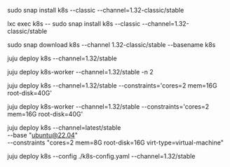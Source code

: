 <!-- snap start -->
sudo snap install k8s --classic --channel=1.32-classic/stable
<!-- snap end -->
<!-- lxd start -->
lxc exec k8s -- sudo snap install k8s --classic --channel=1.32-classic/stable
<!-- lxd end -->
<!-- offline start -->
sudo snap download k8s --channel 1.32-classic/stable --basename k8s
<!-- offline end -->
<!-- juju control start -->
juju deploy k8s --channel=1.32/stable
<!-- juju control end -->
<!-- juju worker start -->
juju deploy k8s-worker --channel=1.32/stable -n 2
<!-- juju worker end -->
<!-- juju control constraints start -->
juju deploy k8s --channel=1.32/stable --constraints='cores=2 mem=16G root-disk=40G'
<!-- juju control constraints end -->
<!-- juju worker constraints start -->
juju deploy k8s-worker --channel=1.32/stable --constraints='cores=2 mem=16G root-disk=40G'
<!-- juju worker constraints end -->
<!-- juju vm start -->
juju deploy k8s --channel=latest/stable \
    --base "ubuntu@22.04" \
    --constraints "cores=2 mem=8G root-disk=16G virt-type=virtual-machine"
<!-- juju vm end -->
<!-- juju controlplane custom config start -->
juju deploy k8s --config ./k8s-config.yaml --channel=1.32/stable
<!-- juju controlplane custom config end -->
